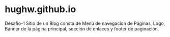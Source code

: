 # hughw.github.io
Desafio-1
Sitio de un Blog consta de Menú de navegacion de Páginas, Logo, Banner de la página principal, sección de enlaces y footer de paginación.
